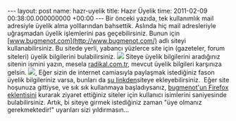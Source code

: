 --- layout: post name: hazr-uyelik title: Hazır Üyelik time: 2011-02-09 00:38:00.000000000 +00:00 ---
Bir önceki yazıda, tek kullanımlık mail adresiyle üyelik alma yolllarından bahsettik. Aslında hiç mail adresleriyle uğraşmadan üyelik işlemlerini pas geçebilirsiniz. Bunun için [www.bugmenot.com](http://www.bugmenot.com/) adlı siteyi kullanabilirsiniz. Bu sitede yerli, yabancı yüzlerce site için (gazeteler, forum siteleri) üyelik bilgilerini bulabilirsiniz.
[![](http://4.bp.blogspot.com/_VbDsH1Mbydo/TVHay7FJGrI/AAAAAAAAAwo/oiHTBPFi0wQ/s200/20050523-bugmenot.gif)](http://www.bugmenot.com/)
Siteye üyelik bilgilerini aradığınız sitenin ismini yazın, mesela [radikal.com.tr](http://www.bugmenot.com/view/radikal.com.tr), mevcut üyelik bilgileri karşınıza gelsin.
[![](http://4.bp.blogspot.com/_VbDsH1Mbydo/TVHeI2TaaoI/AAAAAAAAAww/BTHOMWeKszY/s400/radikal.PNG) ](http://4.bp.blogspot.com/_VbDsH1Mbydo/TVHeI2TaaoI/AAAAAAAAAww/BTHOMWeKszY/s1600/radikal.PNG)
Eğer sizin de internet camiasıyla paylaşmak istediğiniz fason üyelik bilgileriniz varsa, bunları da [şu linkden](http://www.bugmenot.com/submit.php)siteye ekleyebilirsiniz. 
Eğer site hoşunuza gittiyse, ve sık sık kullanmaya başladıysanız, [bugmenot'un Firefox eklentisini](https://addons.mozilla.org/en-US/firefox/addon/bugmenot/) kurarak ziyaret ettiğiniz siteler için kullanıcı isimlerini saniyesinde bulabilirsiniz.
Artık, bi siteye girmek istediğiniz zaman "üye olmanız gerekmektedir!" uyarıları sizi yıldırmasın...
